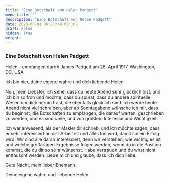 ```yaml
---
title: "Eine Botschaft von Helen Padgett"
menu_title: ""
description: "Eine Botschaft von Helen Padgett"
date: 2020-08-01 06:25:48+00:162
draft: False
hidden: True
weight:
---
```

### Eine Botschaft von Helen Padgett

Helen – empfangen durch James Padgett am 26. April 1917, Washington, DC, USA.

Ich bin hier, deine eigene wahre und dich liebende Helen.

Nun, mein Liebster, ich sehe, dass du heute Abend sehr glücklich bist, und ich bin so froh und möchte, dass du spürst, dass du andere spirituelle Wesen um dich herum hast, die ebenfalls glücklich sind. Ich werde heute Abend nicht viel schreiben, aber ab Sonntagabend wünsche ich mir, dass du beginnst, die Botschaften zu empfangen, die darauf warten, geschrieben zu werden, und es sind viele, und von größtem Interesse und Wichtigkeit.

Ich war anwesend, als der Makler dir schrieb, und ich möchte sagen, dass er sehr interessiert an der Arbeit ist und alles tun wird, damit sie ein Erfolg wird. Wir sind alle daran interessiert, denn wir verstehen, wie wichtig es ist und welche großartigen Ergebnisse folgen werden, wenn du in die Position kommst, die du dir so sehr wünschst. Habe Vertrauen und du wirst nicht enttäuscht werden. Liebe mich und glaube, dass ich dich liebe.

Gute Nacht, mein lieber Ehemann.

Deine eigene wahre und liebende Helen.
